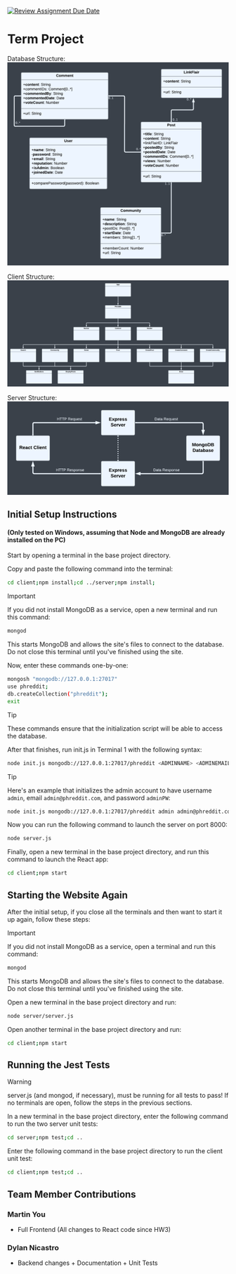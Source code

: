 [![Review Assignment Due Date](https://classroom.github.com/assets/deadline-readme-button-22041afd0340ce965d47ae6ef1cefeee28c7c493a6346c4f15d667ab976d596c.svg)](https://classroom.github.com/a/MVUO33FO)
# Term Project

Database Structure:
![image of database structure](images/DatabaseUMLDiagram.png)

Client Structure:
![image of client structure](images/ClientUMLDiagram.png)

Server Structure:
![image of server structure](images/ServerUMLDiagram.png)

## Initial Setup Instructions
#### (Only tested on Windows, assuming that Node and MongoDB are already installed on the PC)

Start by opening a terminal in the base project directory.

Copy and paste the following command into the terminal:
```sh
cd client;npm install;cd ../server;npm install;
```
> [!IMPORTANT]
> If you did not install MongoDB as a service, open a new terminal and run this command:
> ```sh
> mongod
> ```
> This starts MongoDB and allows the site's files to connect to the database. Do not close this terminal until you've finished using the site.

Now, enter these commands one-by-one:
```sh
mongosh "mongodb://127.0.0.1:27017"
use phreddit;
db.createCollection("phreddit");
exit
```
> [!TIP]
> These commands ensure that the initialization script will be able to access the database.

After that finishes, run init.js in Terminal 1 with the following syntax:
```sh
node init.js mongodb://127.0.0.1:27017/phreddit <ADMINNAME> <ADMINEMAIL> <ADMINPASSWORD>
```
> [!TIP]
> Here's an example that initializes the admin account to have username `admin`, email `admin@phreddit.com`, and password `adminPW`: 
> ```sh
> node init.js mongodb://127.0.0.1:27017/phreddit admin admin@phreddit.com adminPW
> ```

Now you can run the following command to launch the server on port 8000:
```sh
node server.js
```

Finally, open a new terminal in the base project directory, and run this command to launch the React app:
```sh
cd client;npm start
```

## Starting the Website Again
After the initial setup, if you close all the terminals and then want to start it up again, follow these steps:

> [!IMPORTANT]
> If you did not install MongoDB as a service, open a terminal and run this command:
> ```sh
> mongod
> ```
> This starts MongoDB and allows the site's files to connect to the database. Do not close this terminal until you've finished using the site.

Open a new terminal in the base project directory and run:
```sh
node server/server.js
```

Open another terminal in the base project directory and run:
```sh
cd client;npm start
```

## Running the Jest Tests
> [!WARNING] 
> server.js (and mongod, if necessary), must be running for all tests to pass! If no terminals are open, follow the steps in the previous sections.

In a new terminal in the base project directory, enter the following command to run the two server unit tests:
```sh
cd server;npm test;cd ..
```
Enter the following command in the base project directory to run the client unit test:
```sh
cd client;npm test;cd ..
```


## Team Member Contributions
### Martin You
- Full Frontend (All changes to React code since HW3)
### Dylan Nicastro
- Backend changes + Documentation + Unit Tests